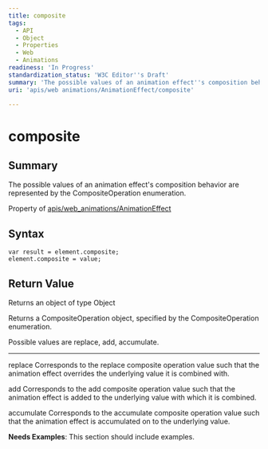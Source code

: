 ```yaml
---
title: composite
tags:
  - API
  - Object
  - Properties
  - Web
  - Animations
readiness: 'In Progress'
standardization_status: 'W3C Editor''s Draft'
summary: 'The possible values of an animation effect''s composition behavior are represented by the CompositeOperation enumeration.'
uri: 'apis/web animations/AnimationEffect/composite'

---
```

# composite

## Summary

The possible values of an animation effect's composition behavior are represented by the CompositeOperation enumeration.

<span data-meta="applies_to" data-type="key">Property of <span data-type="value">[apis/web\_animations/AnimationEffect](/apis/web_animations/AnimationEffect)</span></span>

## Syntax

``` {.js}
var result = element.composite;
element.composite = value;
```

## Return Value

<span data-meta="return" data-type="key">Returns an object of type <span data-type="value">Object</span></span>

Returns a CompositeOperation object, specified by the CompositeOperation enumeration.

Possible values are replace, add, accumulate.

---

replace Corresponds to the replace composite operation value such that the animation effect overrides the underlying value it is combined with.

add Corresponds to the add composite operation value such that the animation effect is added to the underlying value with which it is combined.

accumulate Corresponds to the accumulate composite operation value such that the animation effect is accumulated on to the underlying value.

**Needs Examples**: This section should include examples.

